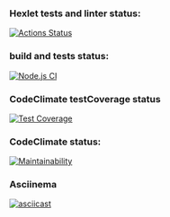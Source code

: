 ### Hexlet tests and linter status:
[![Actions Status](https://github.com/Kalynov/frontend-project-46/actions/workflows/hexlet-check.yml/badge.svg)](https://github.com/Kalynov/frontend-project-46/actions)

### build and tests status:
[![Node.js CI](https://github.com/Kalynov/frontend-project-46/actions/workflows/node.js.yml/badge.svg)](https://github.com/Kalynov/frontend-project-46/actions/workflows/node.js.yml)

### CodeClimate testCoverage status
[![Test Coverage](https://api.codeclimate.com/v1/badges/7a2e6c2051d385db43b2/test_coverage)](https://codeclimate.com/github/Kalynov/frontend-project-46/test_coverage)


### CodeClimate status: 
[![Maintainability](https://api.codeclimate.com/v1/badges/7a2e6c2051d385db43b2/maintainability)](https://codeclimate.com/github/Kalynov/frontend-project-46/maintainability)



### Asciinema
[![asciicast](https://asciinema.org/a/vNFgehgn90Op6igaEqtRVJykW.svg)](https://asciinema.org/a/vNFgehgn90Op6igaEqtRVJykW)
